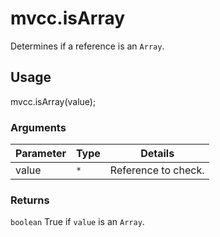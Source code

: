 # mvcc.isArray

Determines if a reference is an `Array`.

## Usage

mvcc.isArray(value);

### Arguments

| Parameter    | Type       | Details                            |
| ------------ | ---------- | ---------------------------------- |
| value        | `*`        | Reference to check.                |

### Returns

`boolean` True if `value` is an `Array`.
